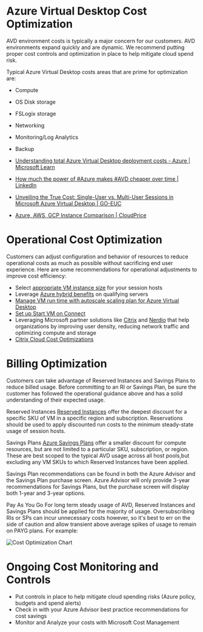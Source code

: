 # Azure Virtual Desktop Cost Optimization
AVD environment costs is typically a major concern for our customers. AVD environments expand quickly and are dynamic. We recommend putting proper cost controls and optimization in place to help mitigate cloud spend risk. 



Typical Azure Virtual Desktop costs areas that are prime for optimization are:
 - Compute
 - OS Disk storage
 - FSLogix storage
 - Networking
 - Monitoring/Log Analytics
 - Backup

- [Understanding total Azure Virtual Desktop deployment costs - Azure | Microsoft Learn](https://learn.microsoft.com/en-us/azure/virtual-desktop/understand-estimate-costs)
- [How much the power of #Azure makes #AVD cheaper over time | LinkedIn](https://www.linkedin.com/pulse/how-much-power-azure-makes-avd-cheaper-time-michel-roth/)
- [Unveiling the True Cost: Single-User vs. Multi-User Sessions in Microsoft Azure Virtual Desktop | GO-EUC](https://www.go-euc.com/unveiling-the-true-cost-single-user-vs-multi-user-sessions-in-microsoft-azure-virtual-desktop/)
- [Azure, AWS, GCP Instance Comparison | CloudPrice](https://cloudprice.net/)

# Operational Cost Optimization
Customers can adjust configuration and behavior of resources to reduce operational costs as much as possible without sacrificing end user experience. Here are some recommendations for operational adjustments to improve cost efficiency:
- Select [appropriate VM instance size](https://learn.microsoft.com/en-us/windows-server/remote/remote-desktop-services/virtual-machine-recs) for your session hosts
- Leverage [Azure hybrid benefits](https://learn.microsoft.com/en-us/windows-server/get-started/azure-hybrid-benefit) on qualifying servers
- [Manage VM run time with autoscale scaling plan for Azure Virtual Desktop](https://learn.microsoft.com/en-us/azure/virtual-desktop/autoscale-scaling-plan)
- [Set up Start VM on Connect](https://learn.microsoft.com/en-us/azure/virtual-desktop/start-virtual-machine-connect?tabs=azure-portal)
- Leveraging Microsoft partner solutions like [Citrix](https://www.citrix.com/products/citrix-virtual-apps-and-desktops/resources/azure-virtual-desktop-calculator.html#/) and [Nerdio](https://getnerdio.com/academy/6-cost-reduction-strategies-for-azure-virtual-desktop/) that help organizations by improving user density, reducing network traffic and optimizing compute and storage
- [Citrix Cloud Cost Optimizations](https://docs.citrix.com/en-us/tech-zone/toc/by-product/citrix-virtual-apps-and-desktops/optimizations.html#cloud-cost-optimizations)

# Billing Optimization
Customers can take advantage of Reserved Instances and Savings Plans to reduce billed usage. Before committing to an RI or Savings Plan, be sure the customer has followed the operational guidance above and has a solid understanding of their expected usage.

Reserved Instances
[Reserved Instances](https://learn.microsoft.com/en-us/azure/cost-management-billing/reservations/save-compute-costs-reservations) offer the deepest discount for a specific SKU of VM in a specific region and subscription. Reservations should be used to apply discounted run costs to the minimum steady-state usage of session hosts.

Savings Plans
[Azure Savings Plans](https://learn.microsoft.com/en-us/azure/cost-management-billing/savings-plan/savings-plan-compute-overview) offer a smaller discount for compute resources, but are not limited to a particular SKU, subscription, or region. These are best scoped to the typical AVD usage across all host pools,but excluding any VM SKUs to which Reserved Instances have been applied.

Savings Plan recommendations can be found in both the Azure Advisor and the Savings Plan purchase screen. Azure Advisor will only provide 3-year recommendations for Savings Plans, but the purchase screen will display both 1-year and 3-year options.

Pay As You Go
For long term steady usage of AVD, Reserved Instances and Savings Plans should be applied for the majority of usage. Oversubscribing RIs or SPs can incur unnecessary costs however, so it's best to err on the side of caution and allow transient above average spikes of usage to remain on PAYG plans. For example:

![Cost Optimization Chart](https://learn.microsoft.com/en-us/azure/cost-management-billing/savings-plan/media/choose-commitment-amount/savings-plan-usage-spikes.png "Cost Optimization Chart")

# Ongoing Cost Monitoring and Controls
- Put controls in place to help mitigate cloud spending risks (Azure policy, budgets and spend alerts)
- Check in with your Azure Advisor best practice recommendations for cost savings
- Monitor and Analyze your costs with Microsoft Cost Management

